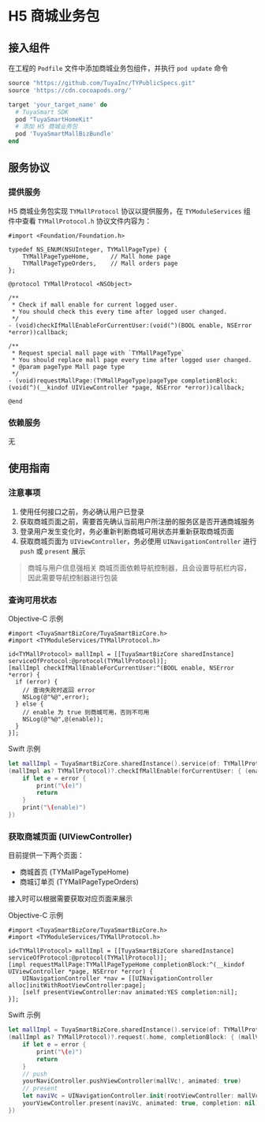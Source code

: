 # H5 商城业务包

## 接入组件

在工程的 `Podfile` 文件中添加商城业务包组件，并执行 `pod update` 命令

```ruby
source "https://github.com/TuyaInc/TYPublicSpecs.git"
source 'https://cdn.cocoapods.org/'

target 'your_target_name' do
  # TuyaSmart SDK
  pod "TuyaSmartHomeKit"
  # 添加 H5 商城业务包
  pod 'TuyaSmartMallBizBundle'
end
```

## 服务协议

### 提供服务

H5 商城业务包实现 `TYMallProtocol` 协议以提供服务，在 `TYModuleServices` 组件中查看 `TYMallProtocol.h` 协议文件内容为：

```oc
#import <Foundation/Foundation.h>

typedef NS_ENUM(NSUInteger, TYMallPageType) {
    TYMallPageTypeHome,      // Mall home page
    TYMallPageTypeOrders,    // Mall orders page
};

@protocol TYMallProtocol <NSObject>

/**
 * Check if mall enable for current logged user.
 * You should check this every time after logged user changed.
 */
- (void)checkIfMallEnableForCurrentUser:(void(^)(BOOL enable, NSError *error))callback;

/**
 * Request special mall page with `TYMallPageType`
 * You should replace mall page every time after logged user changed.
 * @param pageType Mall page type
 */
- (void)requestMallPage:(TYMallPageType)pageType completionBlock:(void(^)(__kindof UIViewController *page, NSError *error))callback;

@end
```

### 依赖服务
无

## 使用指南

### 注意事项

1. 使用任何接口之前，务必确认用户已登录
2. 获取商城页面之前，需要首先确认当前用户所注册的服务区是否开通商城服务
3. 登录用户发生变化时，务必重新判断商城可用状态并重新获取商城页面
4. 获取商城页面为 `UIViewController`，务必使用 `UINavigationController` 进行 `push` 或 `present` 展示

> 商城与用户信息强相关
> 商城页面依赖导航控制器，且会设置导航栏内容，因此需要导航控制器进行包装

### 查询可用状态

Objective-C 示例

```oc
#import <TuyaSmartBizCore/TuyaSmartBizCore.h>
#import <TYModuleServices/TYMallProtocol.h>

id<TYMallProtocol> mallImpl = [[TuyaSmartBizCore sharedInstance] serviceOfProtocol:@protocol(TYMallProtocol)];
[mallImpl checkIfMallEnableForCurrentUser:^(BOOL enable, NSError *error) {
  if (error) {
    // 查询失败时返回 error
    NSLog(@"%@",error);
  } else {
    // enable 为 true 则商城可用，否则不可用
    NSLog(@"%@",@(enable));
  }
}];
```

Swift 示例

```swift
let mallImpl = TuyaSmartBizCore.sharedInstance().service(of: TYMallProtocol.self)
(mallImpl as? TYMallProtocol)?.checkIfMallEnable(forCurrentUser: { (enable, error) in
    if let e = error {
        print("\(e)")
        return
    }
    print("\(enable)")
})
```

### 获取商城页面 (UIViewController)

目前提供一下两个页面：
- 商城首页 (TYMallPageTypeHome)
- 商城订单页 (TYMallPageTypeOrders)

接入时可以根据需要获取对应页面来展示

Objective-C 示例

```oc
#import <TuyaSmartBizCore/TuyaSmartBizCore.h>
#import <TYModuleServices/TYMallProtocol.h>

id<TYMallProtocol> mallImpl = [[TuyaSmartBizCore sharedInstance] serviceOfProtocol:@protocol(TYMallProtocol)];
[impl requestMallPage:TYMallPageTypeHome completionBlock:^(__kindof UIViewController *page, NSError *error) {
    UINavigationController *nav = [[UINavigationController alloc]initWithRootViewController:page];
    [self presentViewController:nav animated:YES completion:nil];
}];
```

Swift 示例

```swift
let mallImpl = TuyaSmartBizCore.sharedInstance().service(of: TYMallProtocol.self)
(mallImpl as? TYMallProtocol)?.request(.home, completionBlock: { (mallVc, error) in
    if let e = error {
        print("\(e)")
        return
    }
    // push
    yourNaviController.pushViewController(mallVc!, animated: true)
    // present
    let naviVc = UINavigationController.init(rootViewController: mallVc!)
    yourViewController.present(naviVc, animated: true, completion: nil)
})
```



